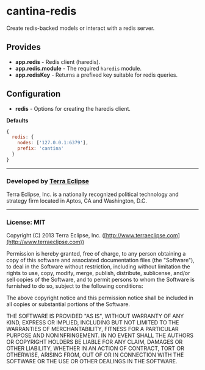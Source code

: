 cantina-redis
=============

Create redis-backed models or interact with a redis server.

Provides
--------
- **app.redis** - Redis client (haredis).
- **app.redis.module** - The required `haredis` module.
- **app.redisKey** - Returns a prefixed key suitable for redis queries.

Configuration
-------------
- **redis** - Options for creating the haredis client.

**Defaults**
```js
{
  redis: {
    nodes: ['127.0.0.1:6379'],
    prefix: 'cantina'
  }
}
```

- - -

### Developed by [Terra Eclipse](http://www.terraeclipse.com)
Terra Eclipse, Inc. is a nationally recognized political technology and
strategy firm located in Aptos, CA and Washington, D.C.

- - -

### License: MIT
Copyright (C) 2013 Terra Eclipse, Inc. ([http://www.terraeclipse.com](http://www.terraeclipse.com))

Permission is hereby granted, free of charge, to any person obtaining a copy
of this software and associated documentation files (the "Software"), to deal
in the Software without restriction, including without limitation the rights
to use, copy, modify, merge, publish, distribute, sublicense, and/or sell
copies of the Software, and to permit persons to whom the Software is furnished
to do so, subject to the following conditions:

The above copyright notice and this permission notice shall be included in
all copies or substantial portions of the Software.

THE SOFTWARE IS PROVIDED "AS IS", WITHOUT WARRANTY OF ANY KIND, EXPRESS OR
IMPLIED, INCLUDING BUT NOT LIMITED TO THE WARRANTIES OF MERCHANTABILITY,
FITNESS FOR A PARTICULAR PURPOSE AND NONINFRINGEMENT. IN NO EVENT SHALL THE
AUTHORS OR COPYRIGHT HOLDERS BE LIABLE FOR ANY CLAIM, DAMAGES OR OTHER
LIABILITY, WHETHER IN AN ACTION OF CONTRACT, TORT OR OTHERWISE, ARISING FROM,
OUT OF OR IN CONNECTION WITH THE SOFTWARE OR THE USE OR OTHER DEALINGS IN THE
SOFTWARE.